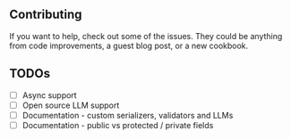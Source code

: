 ## Contributing

If you want to help, check out some of the issues. They could be anything from code improvements, a guest blog post, or a new cookbook.


## TODOs

- [ ] Async support
- [ ] Open source LLM support
- [ ] Documentation - custom serializers, validators and LLMs
- [ ] Documentation - public vs protected / private fields
